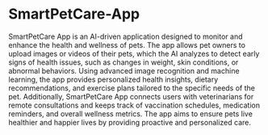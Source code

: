 # SmartPetCare-App
SmartPetCare App is an AI-driven application designed to monitor and enhance the health and wellness of pets. The app allows pet owners to upload images or videos of their pets, which the AI analyzes to detect early signs of health issues, such as changes in weight, skin conditions, or abnormal behaviors. Using advanced image recognition and machine learning, the app provides personalized health insights, dietary recommendations, and exercise plans tailored to the specific needs of the pet. Additionally, SmartPetCare App connects users with veterinarians for remote consultations and keeps track of vaccination schedules, medication reminders, and overall wellness metrics. The app aims to ensure pets live healthier and happier lives by providing proactive and personalized care.
